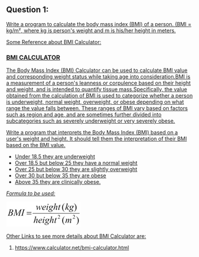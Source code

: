 ## Question 1:
<u>Write a program to calculate the body mass index (BMI) of a person. (BMI = kg/m², where kg is person's weight and m is his/her height in meters.<u>

Some Reference about BMI Calculator:
### BMI CALCULATOR

The Body Mass Index (BMI) Calculator can be used to calculate BMI value and corresponding weight status while taking age into consideration.BMI is a measurement of a person's leanness or corpulence based on their height and weight, and is intended to quantify tissue mass.Specifically, the value obtained from the calculation of BMI is used to categorize whether a person is underweight, normal weight, overweight, or obese depending on what range the value falls between. These ranges of BMI vary based on factors such as region and age, and are sometimes further divided into subcategories such as severely underweight or very severely obese. 

Write a program that interprets the Body Mass Index (BMI) based on a user's weight and height.
It should tell them the interpretation of their BMI based on the BMI value.

* Under 18.5 they are underweight
* Over 18.5 but below 25 they have a normal weight
* Over 25 but below 30 they are slightly overweight
* Over 30 but below 35 they are obese
* Above 35 they are clinically obese.

 _Formula to be used:_

![BMI+Image+Small](https://github.com/divyanshddn146/Python-Projects/blob/main/BMI%20Calculator/BMI%2BImage%2BSmall%20.jpeg)

Other Links to see more details about BMI Calculator are:
1) https://www.calculator.net/bmi-calculator.html


